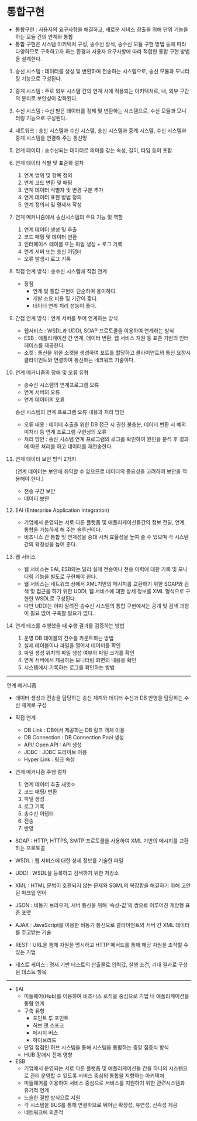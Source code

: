 # 통합구현

* 통합구현 : 사용자의 요구사항을 해결하고, 새로운 서비스 창출을 위해 단위 기능을 하는 모듈 간의 연계와 통합
* 통합 구현은 시스템 아키텍처 구성, 송수신 방식, 송수신 모듈 구현 방법 등에 따라 다양하므로 구축하고자 하는 환경과 사용자 요구사항에 따라 적합한 통합 구현 방법을 설계한다.

1. 송신 시스템 : 데이터를 생성 및 변환하여 전송하는 시스템으로, 송신 모듈과 모니터링 기능으로 구성된다.

2. 중계 시스템 : 주로 외부 시스템 간의 연계 시에 적용되는 아키텍처로, 내, 외부 구간의 분리로 보안성이 강화된다.

3. 수신 시스템 : 수신 받은 데이터를 정제 및 변환하는 시스템으로, 수신 모듈과 모니터링 기능으로 구성된다.

4. 네트워크 : 송신 시스템과 수신 시스템, 송신 시스템과 중계 시스템, 수신 시스템과 중계 시스템을 연결해 주는 통신망

5. 연계 데이터 : 송수신되는 데이터로 의미를 갖는 속성, 길이, 타입 등이 포함

6. 연계 데이터 식별 및 표준화 절차

   1. 연계 범위 및 항목 정의
   2. 연계 코드 변환 및 매핑
   3. 연계 데이터 식별자 및 변경 구분 추가
   4. 연계 데이터 표현 방법 정의
   5. 연계 정의서 및 명세서 작성

7. 연계 메커니즘에서 송신시스템의 주요 기능 및 역할

   1. 연계 데이터 생성 및 추출
   2. 코드 매핑 및 데이터 변환
   3. 인터페이스 테이블 또는 파일 생성 + 로그 기록
   4. 연계 서버 또는 송신 어댑터

   * 오류 발생시 로그 기록

8. 직접 연계 방식 : 송수신 시스템에 직접 연계

   * 장점 
     * 연계 및 통합 구현이 단순하며 용이하다.
     * 개발 소요 비용 및 기간이 짧다.
     * 데이터 연계 처리 성능이 좋다.

9. 간접 연계 방식 : 연계 서버를 두어 연계하는 방식

   * 웹서비스 : WSDL과 UDDI, SOAP 프로토콜을 이용하여 연계하는 방식
   * ESB : 애플리케이션 간 연계, 데이터 변환, 웹 서비스 지원 등 표준 기반의 인터페이스를 제공한다.
   * 소켓 : 통신을 위한 소켓을 생성하여 포트를 할당하고 클라이언트의 통신 요청시 클라이언트와 연결하여 통신하는 네크워크 기술이다.

10. 연계 메커니즘의 장애 및 오류 유형

    * 송수신 시스템의 연계프로그램 오류
    * 연계 서버의 오류
    * 연계 데이터의 오류

    송신 시스템의 연계 프로그램 오류 내용과 처리 방안

    * 오류 내용 : 데이터 추출을 위한 DB 접근 시 권한 불충분, 데이터 변환 시 예외 미처리 등 연계 프로그램 구현상의 오류
    * 처리 방안 : 송신 시스템 연계 프로그램의 로그를 확인하여 원인을 분석 후 결과에 따른 처리를 하고 데이터를 재전송한다.

11. 연계 데이터 보안 방식 2가지

    (연계 데이터는 보안에 취약할 수 있으므로 데이터의 중요성을 고려하여 보안을 적용해야 한다.)

    * 전송 구간 보안
    * 데이터 보안

12. EAI (Enterprise Application Integration) 

    * 기업에서 운영되는 서로 다른 플랫폼 및 애플리케이션들간의 정보 전달, 연계, 통합을 가능하게 해 주는 솔루션이다.
    * 비즈니스 간 통합 및 연계성을 증대 시켜 효율성을 높여 줄 수 있으며 각 시스템 간의 확정성을 높여 준다.

13. 웹 서비스

    * 웹 서비스는 EAI, ESB와는 달리 실제 전송이나 전송 이력에 대한 기록 및 모니터링 기능을 별도로 구현해야 한다. 
    * 웹 서비스는 네트워크 상에서 XML기반의 메시지를 교환하기 위한 SOAP와 검색 및 접근을 하기 위한 UDDI, 웹 서비스에 대한 상세 정보를 XML 형식으로 구현한 WSDL로 구성된다. 
    * 다만 UDDI는 이미 알려진 송수신 시스템의 통합 구현에서는 공개 및 검색 과정이 필요 없어 구축할 필요가 없다.

14. 연계 테스를 수행했을 때 수행 결과를 검증하는 방법

    1. 운영 DB 테이블의 건수를 카운트하는 방법
    2. 실제 테이블이나 파일을 열어서 데이터를 확인
    3. 파일 생성 위치의 파일 생성 여부와 파일 크기를 확인
    4. 연계 서버에서 제공하는 모니터링 화면의 내용을 확인
    5. 시스템에서 기록하는 로그를 확인하는 방법

-------------------------

연계 메커니즘 

* 데이터 생성과 전송을 담당하는 송신 체계와 데이터 수신과 DB 반영을 담당하는 수신 체계로 구성
* 직접 연계 
  * DB Link : DB에서 제공하는 DB 링크 객체 이용
  * DB Connection : DB Connection Pool 생성
  * API/ Open API : API 생성
  * JDBC : JDBC 드라이브 이용
  * Hyper Link : 링크 속성
* 연계 메커니즘 주행 절차
  1. 연계 데이터 추출 새엇ㅇ
  2. 코드 매핑/ 변환
  3. 파일 생성
  4. 로그 기록
  5. 송수신 어댑터
  6. 전송
  7. 반영

* SOAP : HTTP, HTTPS, SMTP 프로토콜을 사용하여 XML 기반의 메시지를 교환하는 프로토콜
* WSDL : 웹 서비스에 대한 상세 정보를 기술한 파일
* UDDI : WSDL을 등록하고 검색하기 위한 저장소
* XML : HTML 문법이 호환되지 않는 문제와 SGML의 복잡함을 해결하기 위해 고안된 마크업 언어
* JSON : 비동기 브라우저, 서버 통신을 위해 '속성-값'의 쌍으로 이루어진 개방형 표준 포맷
* AJAX : JavaScript를 이용한 비동기 통신으로 클라이언트와 서버 간 XML 데이터를 주고받는 기술
* REST : URL을 통해 자원을 명시하고 HTTP 메서드를 통해 해당 자원을 조작할 수 있는 기법
* 테스트 케이스 : 명세 기반 테스트의 산출물로 입력값, 실행 조건, 기대 결과로 구성된 테스트 항목

------

* EAI
  * 미들웨어(Hub)를 이용하여 비즈니스 로직을 중심으로 기업 내 애플리케이션을 통합 연계
  * 구축 유형
    * 포인트 투 포인트
    * 허브 앤 스포크
    * 메시지 버스
    * 하이브리드
  * 단일 접점인 허브 시스템을 통해 시스템을 통합하는 중앙 집중식 방식
  * HUB 장애시 전체 영향
* ESB
  * 기업에서 운영되는 서로 다른 플랫폼 및 애플리케이션들 간을 하나의 시스템으로 관리 운영할 수 있도록 서버스 중심의 통합을 지향하는 아키텍처
  * 미들웨어를 이용하여 서비스 중심으로 서비스를 지원하기 위한 관련시스템과 유기적 연계
  * 느슬한 결합 방식으로 지원
  * 각 시스템을 BUS를 통해 연결하므로 뛰어난 확장성, 유연성, 신속성 제공
  * 네트워크에 의존적
